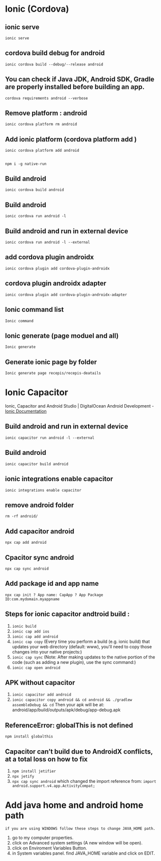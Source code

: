 # Ionic (Cordova)
## ionic serve
```
ionic serve
```
## cordova build debug for android
```
ionic cordova build --debug/--release android
```
## You can check if Java JDK, Android SDK, Gradle are properly installed before building an app.
```
cordova requirements android --verbose 
```
## Remove platform : android
```
ionic cordova platform rm android
```
## Add ionic platform  (cordova platform add <platform>)
```
ionic cordova platform add android
```
## 
```
npm i -g native-run
```
## Build android 
```
ionic cordova build android
```
## Build android
```
ionic cordova run android -l
```
 ## Build android and run in external device
```
ionic cordova run android -l --external
```
##  add cordova plugin androidx
```
ionic cordova plugin add cordova-plugin-androidx
```
## cordova plugin androidx adapter
```
ionic cordova plugin add cordova-plugin-androidx-adapter
```
## Ionic command list 
```
Ionic command
```
## Ionic generate (page moduel and all)
```
Ionic generate
```
## Generate ionic page by folder
```
Ionic generate page recepis/recepis-deatails
```

# Ionic Capacitor
Ionic, Capacitor and Android Studio | DigitalOcean Android Development - [Ionic Documentation](ionicframework.com)
## Build android and run in external device
```
ionic capacitor run android -l --external
```
## Build android 
```
ionic capacitor build android
```
## ionic integrations enable capacitor
```
ionic integrations enable capacitor
```
## remove android folder
```
rm -rf android/
```
## Add capacitor android
```
npx cap add android
```
## Cpacitor sync android
```
npx cap sync android
```
## Add package id and app name 
```
npx cap init ? App name: CapApp ? App Package ID:com.mydomain.myappname
```

## Steps for ionic capacitor andtroid build : 
1. ```ionic build```
2. ```ionic cap add ios```
3. ```ionic cap add android```
4. ```ionic cap copy``` (Every time you perform a build (e.g. ionic build) that updates your web directory (default: www),
 you'll need to copy those changes into your native projects:)
5. ```ionic cap sync``` (Note: After making updates to the native portion of the code (such as adding a new plugin), use the sync command:)
6. ```ionic cap open android```

## APK without capacitor
1. ```ionic capacitor add android ```
2. ```ionic capacitor copy android && cd android && ./gradlew assembleDebug && cd``` 
Then your apk will be at:
android/app/build/outputs/apk/debug/app-debug.apk


## ReferenceError: globalThis is not defined
```
npm install globalthis
```
## Capacitor can’t build due to AndroidX conflicts, at a total loss on how to fix

1. ```npm install jetifier```
2. ```npx jetify ```
3. ```npx cap sync android```
which changed the import reference from: `import android.support.v4.app.ActivityCompat;`

# Add java home and android home path

    if you are using WINDOWS follow these steps to change JAVA_HOME path.
1. go to my computer properties.
2. click on Advanced system settings (A new window will be open).
3. click on Enviroment Variables Button.
4. in System variables panel. find JAVA_HOME variable and click on EDIT.
